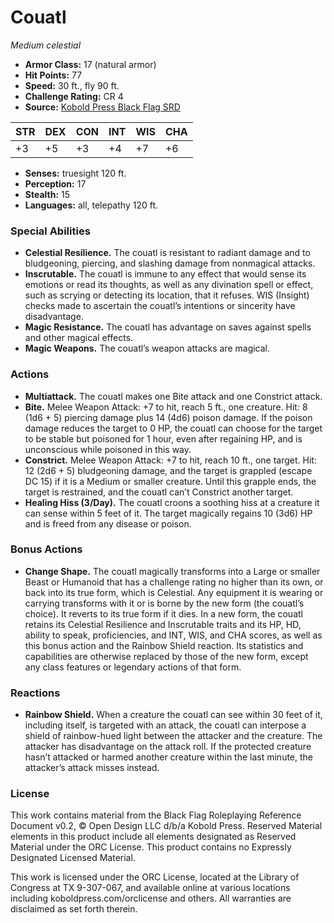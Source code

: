 # Couatl

*Medium celestial*

- **Armor Class:** 17 (natural armor)
- **Hit Points:** 77
- **Speed:** 30 ft., fly 90 ft.
- **Challenge Rating:** CR 4
- **Source:** [Kobold Press Black Flag SRD](https://koboldpress.com/black-flag-roleplaying/)

| STR | DEX | CON | INT | WIS | CHA |
| --- | --- | --- | --- | --- | --- |
| +3 | +5 | +3 | +4 | +7 | +6 |

- **Senses:** truesight 120 ft.
- **Perception:** 17
- **Stealth:** 15
- **Languages:** all, telepathy 120 ft.

### Special Abilities

- **Celestial Resilience.** The couatl is resistant to radiant damage and to bludgeoning, piercing, and slashing damage from nonmagical attacks.
- **Inscrutable.** The couatl is immune to any effect that would sense its emotions or read its thoughts, as well as any divination spell or effect, such as scrying or detecting its location, that it refuses. WIS (Insight) checks made to ascertain the couatl’s intentions or sincerity have disadvantage.
- **Magic Resistance.** The couatl has advantage on saves against spells and other magical effects.
- **Magic Weapons.** The couatl’s weapon attacks are magical.

### Actions

- **Multiattack.** The couatl makes one Bite attack and one Constrict attack.
- **Bite.** Melee Weapon Attack: +7 to hit, reach 5 ft., one creature. Hit: 8 (1d6 + 5) piercing damage plus 14 (4d6) poison damage. If the poison damage reduces the target to 0 HP, the couatl can choose for the target to be stable but poisoned for 1 hour, even after regaining HP, and is unconscious while poisoned in this way.
- **Constrict.** Melee Weapon Attack: +7 to hit, reach 10 ft., one target. Hit: 12 (2d6 + 5) bludgeoning damage, and the target is grappled (escape DC 15) if it is a Medium or smaller creature. Until this grapple ends, the target is restrained, and the couatl can’t Constrict another target.
- **Healing Hiss (3/Day).** The couatl croons a soothing hiss at a creature it can sense within 5 feet of it. The target magically regains 10 (3d6) HP and is freed from any disease or poison.

### Bonus Actions

- **Change Shape.** The couatl magically transforms into a Large or smaller Beast or Humanoid that has a challenge rating no higher than its own, or back into its true form, which is Celestial. Any equipment it is wearing or carrying transforms with it or is borne by the new form (the couatl’s choice). It reverts to its true form if it dies. In a new form, the couatl retains its Celestial Resilience and Inscrutable traits and its HP, HD, ability to speak, proficiencies, and INT, WIS, and CHA scores, as well as this bonus action and the Rainbow Shield reaction. Its statistics and capabilities are otherwise replaced by those of the new form, except any class features or legendary actions of that form.

### Reactions

- **Rainbow Shield.** When a creature the couatl can see within 30 feet of it, including itself, is targeted with an attack, the couatl can interpose a shield of rainbow-hued light between the attacker and the creature. The attacker has disadvantage on the attack roll. If the protected creature hasn’t attacked or harmed another creature within the last minute, the attacker’s attack misses instead.

### License

This work contains material from the Black Flag Roleplaying Reference Document v0.2, © Open Design LLC d/b/a Kobold Press. Reserved Material elements in this product include all elements designated as Reserved Material under the ORC License. This product contains no Expressly Designated Licensed Material.

This work is licensed under the ORC License, located at the Library of Congress at TX 9-307-067, and available online at various locations including koboldpress.com/orclicense and others. All warranties are disclaimed as set forth therein.

